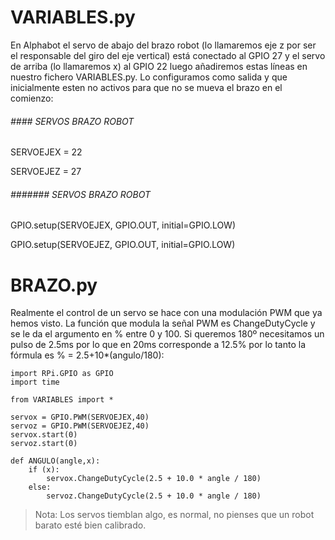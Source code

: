 # VARIABLES.py

En Alphabot el servo de abajo del brazo robot \(lo llamaremos eje z por ser el responsable del giro del eje vertical\) está conectado al GPIO 27 y el servo de arriba \(lo llamaremos x\) al GPIO 22 luego añadiremos estas líneas en nuestro fichero VARIABLES.py. Lo configuramos como salida y que inicialmente esten no activos para que no se mueva el brazo en el comienzo:

###### \#\#\#\# SERVOS BRAZO ROBOT

SERVOEJEX = 22

SERVOEJEZ = 27

###### \#\#\#\#\#\#\# SERVOS BRAZO ROBOT

GPIO.setup\(SERVOEJEX, GPIO.OUT, initial=GPIO.LOW\)

GPIO.setup\(SERVOEJEZ, GPIO.OUT, initial=GPIO.LOW\)

# BRAZO.py

Realmente el control de un servo se hace con una modulación PWM que ya hemos visto. La función que modula la señal PWM es ChangeDutyCycle y se le da el argumento en % entre 0 y 100. Si queremos 180º necesitamos un pulso de 2.5ms por lo que en 20ms corresponde a 12.5% por lo tanto la fórmula es % = 2.5+10\*\(angulo/180\):

```cpp+lineNumbers:true
import RPi.GPIO as GPIO
import time

from VARIABLES import *

servox = GPIO.PWM(SERVOEJEX,40)
servoz = GPIO.PWM(SERVOEJEZ,40)
servox.start(0)
servoz.start(0)

def ANGULO(angle,x):
    if (x):
        servox.ChangeDutyCycle(2.5 + 10.0 * angle / 180)
    else:
        servoz.ChangeDutyCycle(2.5 + 10.0 * angle / 180)
```

>Nota: Los servos tiemblan algo, es normal, no pienses que un robot barato esté bien calibrado.

